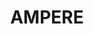 ---
description: "AMPERE magnetic perturbation data and data products derived from the
  Iridium constellation are \nprovided via the AMPERE Science Data Center to the scientific
  community for basic research in space \nweather and magnetosphere-ionosphere physics."
programmatic_access: No programmatic access
shortname: ampere
thumbnail_url: https://external-content.duckduckgo.com/iu/?u=https%3A%2F%2Fyt3.ggpht.com%2F-ZSi9KI4YMwY%2FAAAAAAAAAAI%2FAAAAAAAAAAA%2F9Co4MBuc9yg%2Fs900-c-k-no-mo-rj-c0xffffff%2Fphoto.jpg&f=1&nofb=1
timestamp: Fri, 11 Feb 2022 14:15:21 GMT
title: AMPERE
uuid: 3279365f-e9d1-47fe-a630-7404ca87cc59
website_link: http://ampere.jhuapl.edu/
---